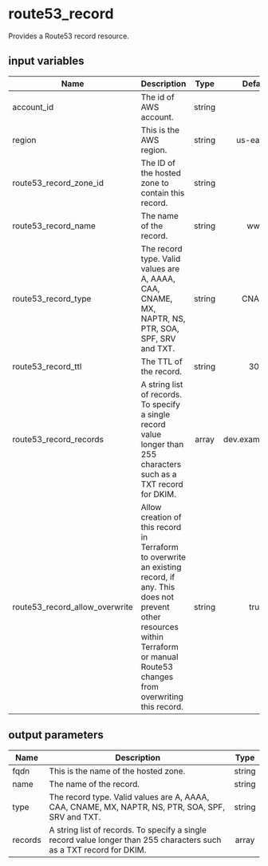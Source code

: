 # route53_record

Provides a Route53 record resource.

## input variables

| Name | Description | Type | Default | Required |
|------|-------------|:----:|:-----:|:-----:|
|account_id|The id of AWS account.|string||Yes|
|region|This is the AWS region.|string|us-east-1|Yes|
|route53_record_zone_id|The ID of the hosted zone to contain this record.|string||Yes|
|route53_record_name|The name of the record.|string|www|No|
|route53_record_type|The record type. Valid values are A, AAAA, CAA, CNAME, MX, NAPTR, NS, PTR, SOA, SPF, SRV and TXT.|string|CNAME|No|
|route53_record_ttl|The TTL of the record.|string|300|No|
|route53_record_records|A string list of records. To specify a single record value longer than 255 characters such as a TXT record for DKIM.|array|dev.example.com|No|
|route53_record_allow_overwrite|Allow creation of this record in Terraform to overwrite an existing record, if any. This does not prevent other resources within Terraform or manual Route53 changes from overwriting this record.|string|true|No|

## output parameters

| Name | Description | Type |
|------|-------------|:----:|
|fqdn|This is the name of the hosted zone.|string|
|name|The name of the record.|string|
|type|The record type. Valid values are A, AAAA, CAA, CNAME, MX, NAPTR, NS, PTR, SOA, SPF, SRV and TXT.|string|
|records|A string list of records. To specify a single record value longer than 255 characters such as a TXT record for DKIM.|array|
